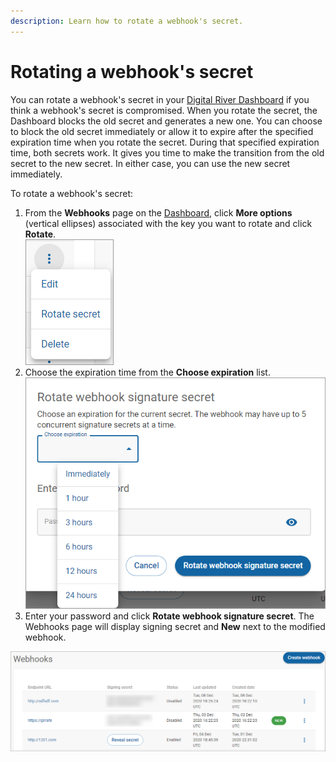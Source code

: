 ```yaml
---
description: Learn how to rotate a webhook's secret.
---
```


# Rotating a webhook's secret

You can rotate a webhook's secret in your [Digital River Dashboard](https://dashboard.digitalriver.com) if you think a webhook's secret is compromised. When you rotate the secret, the Dashboard blocks the old secret and generates a new one. You can choose to block the old secret immediately or allow it to expire after the specified expiration time when you rotate the secret. During that specified expiration time, both secrets work. It gives you time to make the transition from the old secret to the new secret. In either case, you can use the new secret immediately.

To rotate a webhook's secret:

1. From the **Webhooks** page on the [Dashboard](https://dashboard.digitalriver.com), click **More options** (vertical ellipses) associated with the key you want to rotate and click **Rotate**.\
   ![](<../../../../.gitbook/assets/editrotatedeletewebhook (1) (2) (1) (3).png>)
2. Choose the expiration time from the **Choose expiration** list.\
   ![](../../../../.gitbook/assets/RotateWHSigSecret.png)
3. Enter your password and click **Rotate webhook signature secret**. The Webhooks page will display signing secret and **New** next to the modified webhook.

<div align="left">

<img src="../../../../.gitbook/assets/WebhooksRotateSecret.png" alt="">

</div>
